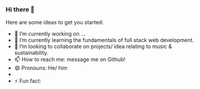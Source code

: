 ### Hi there 👋


Here are some ideas to get you started:

- 🔭 I’m currently working on ...
- 🌱 I’m currently learning the fundamentals of full stack web development.
- 👯 I’m looking to collaborate on projects/ idea relating to music & sustainability.
- 📫 How to reach me: message me on Github!
- 😄 Pronouns: He/ him
- 
- ⚡ Fun fact: 
